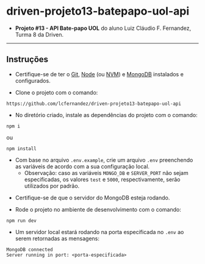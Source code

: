 # driven-projeto13-batepapo-uol-api

* **Projeto #13 - API Bate-papo UOL** do aluno Luiz Cláudio F. Fernandez, Turma 8 da Driven.

---

## Instruções

* Certifique-se de ter o [Git](https://git-scm.com/), [Node](https://nodejs.org/en/) (ou [NVM](https://github.com/nvm-sh/nvm)) e [MongoDB](https://www.mongodb.com/docs/manual/installation/) instalados e configurados.

* Clone o projeto com o comando:

```
https://github.com/lcfernandez/driven-projeto13-batepapo-uol-api
```

* No diretório criado, instale as dependências do projeto com o comando:

```
npm i
```

ou

```
npm install
```

- Com base no arquivo `.env.example`, crie um arquivo `.env` preenchendo as variáveis de acordo com a sua configuração local.
    - Observação: caso as variáveis `MONGO_DB` e `SERVER_PORT` não sejam especificadas, os valores `test` e `5000`, respectivamente, serão utilizados por padrão.

* Certifique-se de que o servidor do MongoDB esteja rodando.

* Rode o projeto no ambiente de desenvolvimento com o comando:

```
npm run dev
```

* Um servidor local estará rodando na porta especificada no `.env` ao serem retornadas as mensagens:

```
MongoDB connected
Server running in port: <porta-especificada>
```